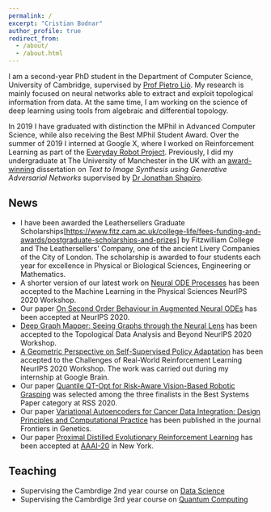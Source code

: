 ```yaml
---
permalink: /
excerpt: "Cristian Bodnar"
author_profile: true
redirect_from: 
  - /about/
  - /about.html
---
```

I am a second-year PhD student in the Department of Computer Science, University of Cambridge, supervised by
[Prof Pietro Liò](https://www.cl.cam.ac.uk/~pl219/). My research is mainly focused on neural networks able to extract and exploit topological information from data. At the same time, I am working on the science of deep learning using tools from algebraic and differential topology.

In 2019 I have graduated with distinction the MPhil in Advanced Computer Science, 
while also receiving the Best MPhil Student Award. Over the summer of 2019 I interned at Google X, where I worked 
on Reinforcement Learning as part of the [Everyday Robot Project](https://x.company/projects/everyday-robots). 
Previously, I did my undergraduate at The University of 
Manchester in the UK with an [award-winning](https://www.manchester.ac.uk/discover/news/multiple-successes-for-manchester-undergrads-at-worlds-most-prestigious-student-awards/) dissertation on *Text to Image Synthesis using Generative Adversarial Networks* supervised 
by [Dr Jonathan Shapiro](http://www.cs.man.ac.uk/~jls/). 

## News

- I have been awarded the Leathersellers Graduate Scholarships[https://www.fitz.cam.ac.uk/college-life/fees-funding-and-awards/postgraduate-scholarships-and-prizes] by Fitzwilliam College and The Leathersellers' Company, one of the ancient Livery Companies of the City of London. The scholarship is awarded to four students each year for excellence in Physical or Biological Sciences, Engineering or Mathematics. 
- A shorter version of our latest work on [Neural ODE Processes](https://ml4physicalsciences.github.io/2020/files/NeurIPS_ML4PS_2020_66.pdf) has been accepted to the Machine Learning in the Physical Sciences NeurIPS 2020 Workshop. 
- Our paper [On Second Order Behaviour in Augmented Neural ODEs](https://arxiv.org/abs/2006.07220) has been accepted at NeurIPS 2020. 
- [Deep Graph Mapper: Seeing Graphs through the Neural Lens](https://arxiv.org/abs/2002.03864) has been accepted to the Topological Data Analysis and Beyond NeurIPS 2020 Workshop. 
- [A Geometric Perspective on Self-Supervised Policy Adaptation](https://arxiv.org/abs/2011.07318) has been accepted to the Challenges of Real-World Reinforcement Learning NeurIPS 2020 Workshop. The work was carried out during my internship at Google Brain.  
- Our paper [Quantile QT-Opt for Risk-Aware Vision-Based Robotic Grasping](https://q2-opt.github.io/) was selected among the three finalists in the Best Systems Paper category at RSS 2020. 
- Our paper [Variational Autoencoders for Cancer Data Integration: Design Principles and Computational Practice](https://www.frontiersin.org/articles/10.3389/fgene.2019.01205/full)
has been published in the journal Frontiers in Genetics.
- Our paper [Proximal Distilled Evolutionary Reinforcement Learning](https://arxiv.org/abs/1906.09807)
has been accepted at [AAAI-20](https://aaai.org/Conferences/AAAI-20/) in New York.  

## Teaching 

- Supervising the Cambrdige 2nd year course on [Data Science](https://www.cl.cam.ac.uk/teaching/2021/DataSci/)
- Supervising the Cambrdige 3rd year course on [Quantum Computing](https://www.cl.cam.ac.uk/teaching/1920/QuantComp/)
